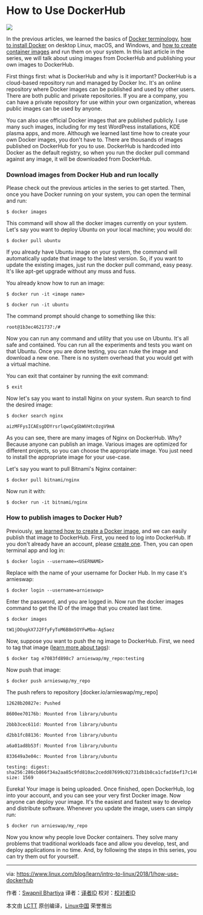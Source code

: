 How to Use DockerHub
======

![](https://www.linux.com/sites/lcom/files/styles/rendered_file/public/dockerhub-container.jpg?itok=tvraxGzh)

In the previous articles, we learned the basics of [Docker terminology][1],  [how to install Docker][2] on desktop Linux, macOS, and Windows, and [how to create container images][3] and run them on your system. In this last article in the series, we will talk about using images from DockerHub and publishing your own images to DockerHub.

First things first: what is DockerHub and why is it important? DockerHub is a cloud-based repository run and managed by Docker Inc. It's an online repository where Docker images  can be published and used by other users. There are both public and private repositories. If you are a company, you can have a private repository for use within your own organization, whereas public images can be used by anyone.

You can also use official Docker images that are published publicly. I use many such images, including for my test WordPress installations, KDE plasma apps, and more. Although we  learned last time how to create your own Docker images, you don't have to. There are thousands of images published on DockerHub for you to use. DockerHub is hardcoded into Docker as the default registry, so when you run the docker pull command against any image, it will be downloaded from DockerHub.

### Download images from Docker Hub and run locally

Please check out the previous articles in the series to get started. Then, once you have Docker running on your system, you can open the terminal and run:
```
$ docker images
```

This command will show all the docker images currently on your system. Let's say you want to deploy Ubuntu on your local machine; you would do:
```
$ docker pull ubuntu
```

If you already have Ubuntu image on your system, the command will automatically update that image to the latest version. So, if you want to update the existing images, just run the docker pull command, easy peasy. It's like apt-get upgrade without any muss and fuss.

You already know how to run an image:
```
$ docker run -it <image name>

$ docker run -it ubuntu
```

The command prompt should change to something like this:
```
root@1b3ec4621737:/#
```

Now you can run any command and utility that you use on Ubuntu. It's all safe and contained. You can run all the experiments and tests you want on that Ubuntu. Once you are done testing, you can nuke the image and download a new one. There is no system overhead that you would get with a virtual machine.

You can exit that container by running the exit command:
```
$ exit
```

Now let's say you want to install Nginx on your system. Run search to find the desired image:
```
$ docker search nginx

aizMFFysICAEsgDDYrsrlqwoCgGbWVHtcOzgV9mA
```

As you can see, there are many images of Nginx on DockerHub. Why? Because anyone can publish an image. Various images are optimized for different projects, so you can choose the appropriate image. You just need to install the appropriate image for your use-case.

Let's say you want to pull Bitnami's Nginx container:
```
$ docker pull bitnami/nginx
```

Now run it with:
```
$ docker run -it bitnami/nginx
```

### How to publish images to Docker Hub?

Previously, [we learned how to create a Docker image][3], and we can easily publish that image to DockerHub. First, you need to log into DockerHub. If you don't already have an account, please [create one][5]. Then, you can open terminal app and log in:
```
$ docker login --username=<USERNAME>
```

Replace <USERNAME> with the name of your username for Docker Hub. In my case it's arnieswap:
```
$ docker login --username=arnieswap>
```

Enter the password, and you are logged in. Now run the docker images command to get the ID of the image that you created last time.
```
$ docker images

tW1jDOugkX7J2FfyFyToM6B8m5OYFwMba-Ag5aez
```

Now, suppose you want to push the ng image to DockerHub. First, we need to tag that image ([learn more about tags][1]):
```
$ docker tag e7083fd898c7 arnieswap/my_repo:testing
```

Now push that image:
```
$ docker push arnieswap/my_repo
```

The push refers to repository [docker.io/arnieswap/my_repo]
```
12628b20827e: Pushed

8600ee70176b: Mounted from library/ubuntu

2bbb3cec611d: Mounted from library/ubuntu

d2bb1fc88136: Mounted from library/ubuntu

a6a01ad8b53f: Mounted from library/ubuntu

833649a3e04c: Mounted from library/ubuntu

testing: digest: sha256:286cb866f34a2aa85c9fd810ac2cedd87699c02731db1b8ca1cfad16ef17c146 size: 1569

```

Eureka! Your image is being uploaded. Once finished, open DockerHub, log into your account, and you can see your very first Docker image. Now anyone can deploy your image. It's the easiest and fastest way to develop and distribute software. Whenever you update the image, users can simply run:
```
$ docker run arnieswap/my_repo
```

Now you know why people love Docker containers. They solve many problems that traditional workloads face and allow you develop, test, and deploy applications in no time.  And, by following the steps in this series, you can try them out for yourself.


--------------------------------------------------------------------------------

via: https://www.linux.com/blog/learn/intro-to-linux/2018/1/how-use-dockerhub

作者：[Swapnil Bhartiya][a]
译者：[译者ID](https://github.com/译者ID)
校对：[校对者ID](https://github.com/校对者ID)

本文由 [LCTT](https://github.com/LCTT/TranslateProject) 原创编译，[Linux中国](https://linux.cn/) 荣誉推出

[a]:https://www.linux.com/users/arnieswap
[1]:https://www.linux.com/blog/intro-to-linux/2017/12/container-basics-terms-you-need-know
[2]:https://www.linux.com/blog/learn/intro-to-linux/how-install-docker-ce-your-desktop
[3]:https://www.linux.com/blog/learn/intro-to-linux/2018/1/how-create-docker-image
[4]:https://lh3.googleusercontent.com/aizMFFysICAEsgDDYrsrlqwoCgGbWVHtcOzgV9mAtV8IdBZgHPJTdHIZhWBNCRvOyJb108ZBajJ_Nz10yCxGSvk-AF-yvFxpojLdVu3Jjihcwaup6CQLc67A5nglBuGDaOZWcrbV
[5]:https://hub.docker.com/
[6]:https://lh6.googleusercontent.com/tW1jDOugkX7J2FfyFyToM6B8m5OYFwMba-Ag5aezVGf2A5gsKJ47QrCh_TOKWgIKfE824Uc2Cwwwj9jWps1yJlUZqDyIceVQs-nEbKavFDxuUxLyd4thBA4_rsXrQH4r7hrG8FnD

